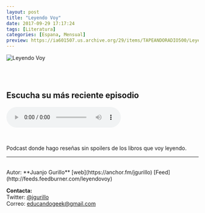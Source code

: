 ```yaml
---
layout: post
title: "Leyendo Voy"
date: 2017-09-29 17:17:24
tags: [Literatura]
categories: [Espana, Mensual]
preview: https://ia601507.us.archive.org/29/items/TAPEANDORADIO500/LeyendoVoy300-JuanjoGurillo.jpg
---
```


![Leyendo Voy](https://ia601507.us.archive.org/29/items/TAPEANDORADIO500/LeyendoVoy500-JuanjoGurillo.jpg)

<br/>
<br/>

## Escucha su más reciente episodio

<!--reproductor-feed=http://feeds.feedburner.com/leyendovoy-->
<!--reproductor-start-->
<audio id="audio" preload="auto" controls="" src="https://anchor.fm/s/104e31c/podcast/play/509578/https%3A%2F%2Fs3-us-west-2.amazonaws.com%2Fanchor-audio-bank%2Fstaging%2F2018-4-5%2FA009-Eleanor-Oliphant-se-encue-c43897366bd05.m4a"></audio>
<!--reproductor-end-->

<br>

Podcast donde hago reseñas sin spoilers de los libros que voy leyendo.

_ _ _

<br>
Autor: **Juanjo Gurillo**  
[web](https://anchor.fm/jgurillo)  
[Feed](http://feeds.feedburner.com/leyendovoy)  


**Contacta:**  
Twitter: [@jgurillo](https://twitter.com/jgurillo)  
Correo: [educandogeek@gmail.com](mailto:educandogeek@gmail.com)  
